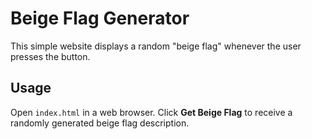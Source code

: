 # Beige Flag Generator

This simple website displays a random "beige flag" whenever the user presses the button.

## Usage

Open `index.html` in a web browser. Click **Get Beige Flag** to receive a randomly generated beige flag description.